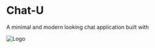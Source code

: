 
# Chat-U

A minimal and modern looking chat application built with 



![Logo](https://upload.wikimedia.org/wikipedia/commons/a/a7/React-icon.svg)

    
